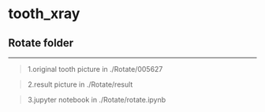 tooth_xray
======================
## Rotate folder
----------------------
> 1.original tooth picture in ./Rotate/005627

> 2.result picture in ./Rotate/result 

> 3.jupyter notebook in ./Rotate/rotate.ipynb
